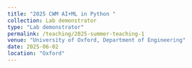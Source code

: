 ```yaml
---
title: "2025 CWM AI+ML in Python "
collection: Lab demonstrator
type: "Lab demonstrator"
permalink: /teaching/2025-summer-teaching-1
venue: "University of Oxford, Department of Engineering"
date: 2025-06-02
location: "Oxford"
---
```

